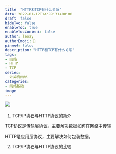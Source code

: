 ```yaml
---
title: "HTTP和TCP有什么关系"
date: 2022-01-12T14:28:31+08:00
draft: false
hideToc: false
enableToc: true
enableTocContent: false
author: leoay
authorEmoji: 🎅
pinned: false
description: "HTTP和TCP有什么关系"
tags:
- 网络
- HTTP
- TCP
series:
- 计算机网络
categories:
- 网络基础
image: 
---
```


![](https://pic4.zhimg.com/v2-49ec2bdf975ead3536bbb647f12ee22c)

####
1. TCP/IP协议与HTTP协议的简介

TCP协议是传输层协议，主要解决数据如何在网络中传输

HTTP是应用层协议，主要解决如何包装数据。

2. TCP/IP协议与HTTP协议的比较


